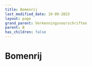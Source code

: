 ```yaml
---
title: Bomenrij
last_modified_date: 19-09-2023
layout: page
grand_parent: Verkenningsvoorschriften
parent: B
has_children: false
---
```


Bomenrij
========

